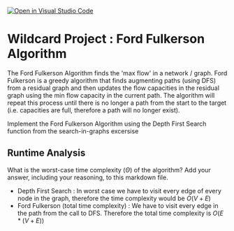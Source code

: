 [![Open in Visual Studio Code](https://classroom.github.com/assets/open-in-vscode-718a45dd9cf7e7f842a935f5ebbe5719a5e09af4491e668f4dbf3b35d5cca122.svg)](https://classroom.github.com/online_ide?assignment_repo_id=12887955&assignment_repo_type=AssignmentRepo)
# Wildcard Project : Ford Fulkerson Algorithm 

The Ford Fulkerson Algorithm finds the 'max flow' in a network / graph. Ford Fulkerson is a greedy algorithm that finds augmenting paths (using DFS) from a residual graph and then updates the flow capacities in the residual graph using the min flow capacity in the current path. The algorithm will repeat this process until there is no longer a path from the start to the target (i.e. capacities are full, therefore a path will no longer exist). 

Implement the Ford Fulkerson Algorithm using the Depth First Search function from the search-in-graphs excersise

## Runtime Analysis

What is the worst-case time complexity ($\Theta$) of the algorithm? Add your
answer, including your reasoning, to this markdown file.

- Depth First Search : In worst case we have to visit every edge of every node in the graph, therefore the time complexity would be $O(V+E)$
- Ford Fulkerson (total time complexity) : We have to visit every edge in the path from the call to DFS. Therefore the total time complexity is $O(E * (V+E))$


